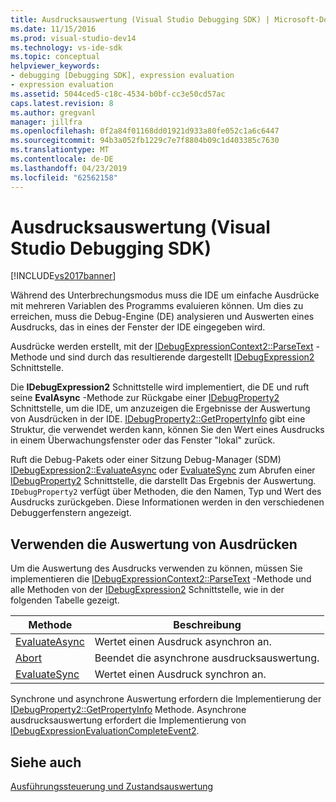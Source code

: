 ```yaml
---
title: Ausdrucksauswertung (Visual Studio Debugging SDK) | Microsoft-Dokumentation
ms.date: 11/15/2016
ms.prod: visual-studio-dev14
ms.technology: vs-ide-sdk
ms.topic: conceptual
helpviewer_keywords:
- debugging [Debugging SDK], expression evaluation
- expression evaluation
ms.assetid: 5044ced5-c18c-4534-b0bf-cc3e50cd57ac
caps.latest.revision: 8
ms.author: gregvanl
manager: jillfra
ms.openlocfilehash: 0f2a84f01168dd01921d933a80fe052c1a6c6447
ms.sourcegitcommit: 94b3a052fb1229c7e7f8804b09c1d403385c7630
ms.translationtype: MT
ms.contentlocale: de-DE
ms.lasthandoff: 04/23/2019
ms.locfileid: "62562158"
---
```

# <a name="expression-evaluation-visual-studio-debugging-sdk"></a>Ausdrucksauswertung (Visual Studio Debugging SDK)
[!INCLUDE[vs2017banner](../../includes/vs2017banner.md)]

Während des Unterbrechungsmodus muss die IDE um einfache Ausdrücke mit mehreren Variablen des Programms evaluieren können. Um dies zu erreichen, muss die Debug-Engine (DE) analysieren und Auswerten eines Ausdrucks, das in eines der Fenster der IDE eingegeben wird.  
  
 Ausdrücke werden erstellt, mit der [IDebugExpressionContext2::ParseText](../../extensibility/debugger/reference/idebugexpressioncontext2-parsetext.md) -Methode und sind durch das resultierende dargestellt [IDebugExpression2](../../extensibility/debugger/reference/idebugexpression2.md) Schnittstelle.  
  
 Die **IDebugExpression2** Schnittstelle wird implementiert, die DE und ruft seine **EvalAsync** -Methode zur Rückgabe einer [IDebugProperty2](../../extensibility/debugger/reference/idebugproperty2.md) Schnittstelle, um die IDE, um anzuzeigen die Ergebnisse der Auswertung von Ausdrücken in der IDE. [IDebugProperty2::GetPropertyInfo](../../extensibility/debugger/reference/idebugproperty2-getpropertyinfo.md) gibt eine Struktur, die verwendet werden kann, können Sie den Wert eines Ausdrucks in einem Überwachungsfenster oder das Fenster "lokal" zurück.  
  
 Ruft die Debug-Pakets oder einer Sitzung Debug-Manager (SDM) [IDebugExpression2::EvaluateAsync](../../extensibility/debugger/reference/idebugexpression2-evaluateasync.md) oder [EvaluateSync](../../extensibility/debugger/reference/idebugexpression2-evaluatesync.md) zum Abrufen einer [IDebugProperty2](../../extensibility/debugger/reference/idebugproperty2.md) Schnittstelle, die darstellt Das Ergebnis der Auswertung. `IDebugProperty2` verfügt über Methoden, die den Namen, Typ und Wert des Ausdrucks zurückgeben. Diese Informationen werden in den verschiedenen Debuggerfenstern angezeigt.  
  
## <a name="using-expression-evaluation"></a>Verwenden die Auswertung von Ausdrücken  
 Um die Auswertung des Ausdrucks verwenden zu können, müssen Sie implementieren die [IDebugExpressionContext2::ParseText](../../extensibility/debugger/reference/idebugexpressioncontext2-parsetext.md) -Methode und alle Methoden von der [IDebugExpression2](../../extensibility/debugger/reference/idebugexpression2.md) Schnittstelle, wie in der folgenden Tabelle gezeigt.  
  
|Methode|Beschreibung|  
|------------|-----------------|  
|[EvaluateAsync](../../extensibility/debugger/reference/idebugexpression2-evaluateasync.md)|Wertet einen Ausdruck asynchron an.|  
|[Abort](../../extensibility/debugger/reference/idebugexpression2-abort.md)|Beendet die asynchrone ausdrucksauswertung.|  
|[EvaluateSync](../../extensibility/debugger/reference/idebugexpression2-evaluatesync.md)|Wertet einen Ausdruck synchron an.|  
  
 Synchrone und asynchrone Auswertung erfordern die Implementierung der [IDebugProperty2::GetPropertyInfo](../../extensibility/debugger/reference/idebugproperty2-getpropertyinfo.md) Methode. Asynchrone ausdrucksauswertung erfordert die Implementierung von [IDebugExpressionEvaluationCompleteEvent2](../../extensibility/debugger/reference/idebugexpressionevaluationcompleteevent2.md).  
  
## <a name="see-also"></a>Siehe auch  
 [Ausführungssteuerung und Zustandsauswertung](../../extensibility/debugger/execution-control-and-state-evaluation.md)
